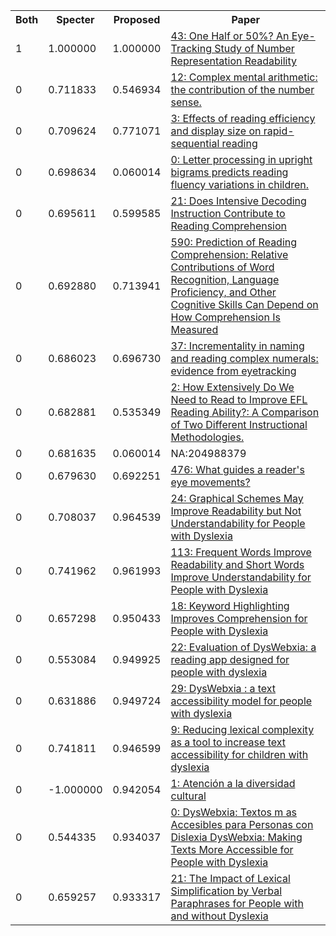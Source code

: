 <html><table><tr>
<th>Both</th>
<th>Specter</th>
<th>Proposed</th>
<th>Paper</th>
</tr>
<tr>
<td>1</td>
<td>1.000000</td>
<td>1.000000</td>
<td><a href="https://www.semanticscholar.org/paper/1062a6f882ad9e3deb77b2fb2b6a06a42c457f44">43: One Half or 50%? An Eye-Tracking Study of Number Representation Readability</a></td>
</tr>
<tr>
<td>0</td>
<td>0.711833</td>
<td>0.546934</td>
<td><a href="https://www.semanticscholar.org/paper/aacc6469e3617dafd72d501d294a6b83a1b6724d">12: Complex mental arithmetic: the contribution of the number sense.</a></td>
</tr>
<tr>
<td>0</td>
<td>0.709624</td>
<td>0.771071</td>
<td><a href="https://www.semanticscholar.org/paper/f9e332fea7ba475b2927b12df2a6de2545427480">3: Effects of reading efficiency and display size on rapid-sequential reading</a></td>
</tr>
<tr>
<td>0</td>
<td>0.698634</td>
<td>0.060014</td>
<td><a href="https://www.semanticscholar.org/paper/918f4827ab833f743ae6ce8951ec3b5af2a5a941">0: Letter processing in upright bigrams predicts reading fluency variations in children.</a></td>
</tr>
<tr>
<td>0</td>
<td>0.695611</td>
<td>0.599585</td>
<td><a href="https://www.semanticscholar.org/paper/4356b0d421ba80ad68a1c018c04a284708c2bfc1">21: Does Intensive Decoding Instruction Contribute to Reading Comprehension</a></td>
</tr>
<tr>
<td>0</td>
<td>0.692880</td>
<td>0.713941</td>
<td><a href="https://www.semanticscholar.org/paper/d84525551e8197b6cdd50aa8baa84e512d5d7554">590: Prediction of Reading Comprehension: Relative Contributions of Word Recognition, Language Proficiency, and Other Cognitive Skills Can Depend on How Comprehension Is Measured</a></td>
</tr>
<tr>
<td>0</td>
<td>0.686023</td>
<td>0.696730</td>
<td><a href="https://www.semanticscholar.org/paper/bfc055e15b7ec71645f1737892ab8c0371431eb4">37: Incrementality in naming and reading complex numerals: evidence from eyetracking</a></td>
</tr>
<tr>
<td>0</td>
<td>0.682881</td>
<td>0.535349</td>
<td><a href="https://www.semanticscholar.org/paper/bc58993b4858ae0ef2086f0476da3757ca5d64d3">2: How Extensively Do We Need to Read to Improve EFL Reading Ability?: A Comparison of Two Different Instructional Methodologies.</a></td>
</tr>
<tr>
<td>0</td>
<td>0.681635</td>
<td>0.060014</td>
<td>NA:204988379</td>
</tr>
<tr>
<td>0</td>
<td>0.679630</td>
<td>0.692251</td>
<td><a href="https://www.semanticscholar.org/paper/be8c7748171565ace53470ac341e85b70be95615">476: What guides a reader's eye movements?</a></td>
</tr>
<tr>
<td>0</td>
<td>0.708037</td>
<td>0.964539</td>
<td><a href="https://www.semanticscholar.org/paper/5612c8f9a757eeff20f9c13dad2d2d678f9e4bab">24: Graphical Schemes May Improve Readability but Not Understandability for People with Dyslexia</a></td>
</tr>
<tr>
<td>0</td>
<td>0.741962</td>
<td>0.961993</td>
<td><a href="https://www.semanticscholar.org/paper/3e198aa4702ecd68cb36a79b0c0c646e985ee398">113: Frequent Words Improve Readability and Short Words Improve Understandability for People with Dyslexia</a></td>
</tr>
<tr>
<td>0</td>
<td>0.657298</td>
<td>0.950433</td>
<td><a href="https://www.semanticscholar.org/paper/39ea16cb13a1fce57aa617efbd4b7a63a31aeee1">18: Keyword Highlighting Improves Comprehension for People with Dyslexia</a></td>
</tr>
<tr>
<td>0</td>
<td>0.553084</td>
<td>0.949925</td>
<td><a href="https://www.semanticscholar.org/paper/32d22fa51230aa829606fe4f3c2f08d3040fa964">22: Evaluation of DysWebxia: a reading app designed for people with dyslexia</a></td>
</tr>
<tr>
<td>0</td>
<td>0.631886</td>
<td>0.949724</td>
<td><a href="https://www.semanticscholar.org/paper/00921bae47578a3a799a46281677af67922de140">29: DysWebxia : a text accessibility model for people with dyslexia</a></td>
</tr>
<tr>
<td>0</td>
<td>0.741811</td>
<td>0.946599</td>
<td><a href="https://www.semanticscholar.org/paper/5190015e266f0be7a3bab2c17c155934dd9a396e">9: Reducing lexical complexity as a tool to increase text accessibility for children with dyslexia</a></td>
</tr>
<tr>
<td>0</td>
<td>-1.000000</td>
<td>0.942054</td>
<td><a href="https://www.semanticscholar.org/paper/c6dcc5c01df87273fa434ce53d02c125db31b91f">1: Atención a la diversidad cultural</a></td>
</tr>
<tr>
<td>0</td>
<td>0.544335</td>
<td>0.934037</td>
<td><a href="https://www.semanticscholar.org/paper/be89eb53f2d8e7a601e741b49ac8c79d11bf0c08">0: DysWebxia: Textos m as Accesibles para Personas con Dislexia DysWebxia: Making Texts More Accessible for People with Dyslexia</a></td>
</tr>
<tr>
<td>0</td>
<td>0.659257</td>
<td>0.933317</td>
<td><a href="https://www.semanticscholar.org/paper/3cc61fba407f9e94f835df68e78f8d2cbc4e7f3b">21: The Impact of Lexical Simplification by Verbal Paraphrases for People with and without Dyslexia</a></td>
</tr>
</table></html>
